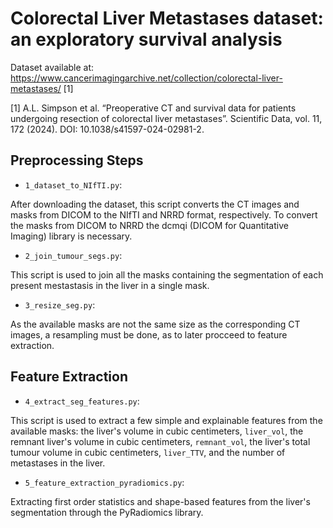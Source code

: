 # Colorectal Liver Metastases dataset: an exploratory survival analysis

Dataset available at: https://www.cancerimagingarchive.net/collection/colorectal-liver-metastases/  [1]

[1] A.L. Simpson et al. “Preoperative CT and survival data for patients undergoing resection of colorectal liver metastases”. Scientific Data, vol. 11, 172 (2024). DOI: 10.1038/s41597-024-02981-2.

## Preprocessing Steps

- `1_dataset_to_NIfTI.py`:

After downloading the dataset, this script converts the CT images and masks from DICOM to the NIfTI and NRRD format, respectively. To convert the masks from DICOM to NRRD the dcmqi (DICOM for Quantitative
Imaging) library is necessary.

- `2_join_tumour_segs.py`:

This script is used to join all the masks containing the segmentation of each present mestastasis in the liver in a single mask.

- `3_resize_seg.py`:

As the available masks are not the same size as the corresponding CT images, a resampling must be done, as to later procceed to feature extraction.

## Feature Extraction

- `4_extract_seg_features.py`:

This script is used to extract a few simple and explainable features from the available masks: the liver's volume in cubic centimeters, `liver_vol`, the remnant liver's volume in cubic centimeters, 
`remnant_vol`, the liver's total tumour volume in cubic centimeters, `liver_TTV`, and the number of metastases in the liver.

- `5_feature_extraction_pyradiomics.py`:

Extracting first order statistics and shape-based features from the liver's segmentation through the PyRadiomics library.

